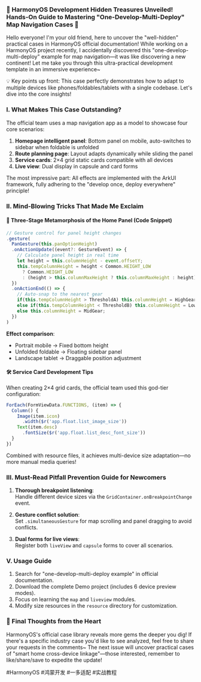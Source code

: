 ### 🌟 HarmonyOS Development Hidden Treasures Unveiled! Hands-On Guide to Mastering "One-Develop-Multi-Deploy" Map Navigation Cases 🌟  

Hello everyone! I'm your old friend, here to uncover the "well-hidden" practical cases in HarmonyOS official documentation! While working on a HarmonyOS project recently, I accidentally discovered this "one-develop-multi-deploy" example for map navigation—it was like discovering a new continent! Let me take you through this ultra-practical development template in an immersive experience~  

💡 Key points up front: This case perfectly demonstrates how to adapt to multiple devices like phones/foldables/tablets with a single codebase. Let's dive into the core insights!  


### I. What Makes This Case Outstanding?  
The official team uses a map navigation app as a model to showcase four core scenarios:  
1. **Homepage intelligent panel**: Bottom panel on mobile, auto-switches to sidebar when foldable is unfolded  
2. **Route planning page**: Layout adapts dynamically while sliding the panel  
3. **Service cards**: 2×4 grid static cards compatible with all devices  
4. **Live view**: Dual display in capsule and card forms  

The most impressive part: All effects are implemented with the ArkUI framework, fully adhering to the "develop once, deploy everywhere" principle!  


### II. Mind-Blowing Tricks That Made Me Exclaim  
#### 🚀 Three-Stage Metamorphosis of the Home Panel (Code Snippet)  
```typescript  
// Gesture control for panel height changes  
.gesture(  
  PanGesture(this.panOptionHeight)  
  .onActionUpdate((event?: GestureEvent) => {  
    // Calculate panel height in real time  
    let height = this.columnHeight - event.offsetY;  
    this.tempColumnHeight = height < Common.HEIGHT_LOW  
      ? Common.HEIGHT_LOW  
      : (height > this.columnMaxHeight ? this.columnMaxHeight : height);  
  })  
  .onActionEnd(() => {  
    // Auto-snap to the nearest gear  
    if(this.tempColumnHeight > ThresholdA) this.columnHeight = HighGear;  
    else if(this.tempColumnHeight < ThresholdB) this.columnHeight = LowGear;  
    else this.columnHeight = MidGear;  
  })  
)  
```  
**Effect comparison**:  
- Portrait mobile → Fixed bottom height  
- Unfolded foldable → Floating sidebar panel  
- Landscape tablet → Draggable position adjustment  

#### 🛠️ Service Card Development Tips  
When creating 2×4 grid cards, the official team used this god-tier configuration:  
```typescript  
ForEach(FormViewData.FUNCTIONS, (item) => {  
  Column() {  
    Image(item.icon)  
      .width($r('app.float.list_image_size'))  
    Text(item.desc)  
      .fontSize($r('app.float.list_desc_font_size'))  
  }  
})  
```  
Combined with resource files, it achieves multi-device size adaptation—no more manual media queries!  


### III. Must-Read Pitfall Prevention Guide for Newcomers  
1. **Thorough breakpoint listening**:  
Handle different device sizes via the `GridContainer.onBreakpointChange` event.  

2. **Gesture conflict solution**:  
Set `.simultaneousGesture` for map scrolling and panel dragging to avoid conflicts.  

3. **Dual forms for live views**:  
Register both `liveView` and `capsule` forms to cover all scenarios.  


### V. Usage Guide  
1. Search for "one-develop-multi-deploy example" in official documentation.  
2. Download the complete Demo project (includes 6 device preview modes).  
3. Focus on learning the `map` and `liveview` modules.  
4. Modify size resources in the `resource` directory for customization.  


### 👋 Final Thoughts from the Heart  
HarmonyOS's official case library reveals more gems the deeper you dig! If there's a specific industry case you'd like to see analyzed, feel free to share your requests in the comments~ The next issue will uncover practical cases of "smart home cross-device linkage"—those interested, remember to like/share/save to expedite the update!  

#HarmonyOS #鸿蒙开发 #一多适配 #实战教程
